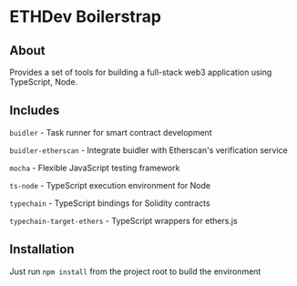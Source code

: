 # ETHDev Boilerstrap

## About
Provides a set of tools for building a full-stack web3 application using TypeScript, Node.

## Includes
`buidler` - Task runner for smart contract development

`buidler-etherscan` - Integrate buidler with Etherscan's verification service

`mocha` - Flexible JavaScript testing framework

`ts-node` - TypeScript execution environment for Node

`typechain` - TypeScript bindings for Solidity contracts

`typechain-target-ethers` - TypeScript wrappers for ethers.js

## Installation
Just run `npm install` from the project root to build the environment
